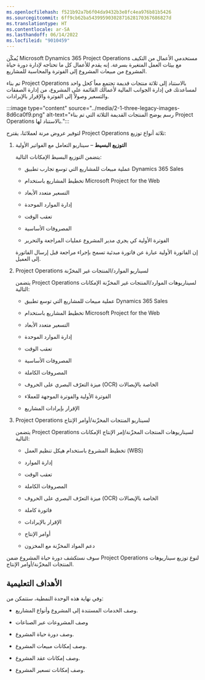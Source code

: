 ```yaml
---
ms.openlocfilehash: f521b92a7b6f04da9432b3e8fc4ea976b81b5426
ms.sourcegitcommit: 6ff9cb62ba54399590302871628170367686827d
ms.translationtype: HT
ms.contentlocale: ar-SA
ms.lasthandoff: 06/14/2022
ms.locfileid: "9010459"
---
```

يُمكّن Microsoft Dynamics 365 Project Operations مستخدمي الأعمال من التكيف مع بيئات العمل المتغيرة بسرعة. إنه يقدم للأعمال كل ما تحتاجه لإدارة دورة حياة المشروع من مبيعات المشروع إلى الفوترة والمحاسبة للمشاريع. 

تم بناء Project Operations بالاستناد إلى ثلاثة منتجات قديمة تجتمع معاً كحل واحد لمساعدتك في إدارة الجوانب المالية لأعمالك القائمة على المشروع، من إدارة الصفقات والتسعير وصولاً إلى الفوترة والإقرار بالإيرادات.

:::image type="content" source="../media/2-1-three-legacy-images-8d6ca0f9.png" alt-text="رسم يوضح المنتجات القديمة الثلاثة التي تم بناء Project Operations بالاستناد لها.":::

لتوفير عروض مرنة لعملائنا، يقترح Project Operations ثلاثة أنواع توزيع:

1. **التوزيع البسيط** – سيناريو التعامل مع الفواتير الأولية‬

    يتضمن التوزيع البسيط الإمكانات التالية:

    - عملية مبيعات للمشاريع التي توسع تجارب تطبيق Dynamics 365 Sales

    - تخطيط المشاريع باستخدام Microsoft Project for the Web

    - التسعير متعدد الأبعاد

    - إدارة الموارد الموحدة

    - تعقب الوقت

    - المصروفات الأساسية

    - الفوترة الأولية كي يجري مدير المشروع عمليات المراجعة والتحرير 

    إن الفاتورة الأولية عبارة عن فاتورة مبدئية تسمح بإجراء مراجعة قبل إرسال الفاتورة إلى العميل.

2. Project Operations لسيناريو الموارد/المنتجات غير المخزّنة

    يتضمن Project Operations لسيناريوهات الموارد/المنتجات غير المخزّنة الإمكانات التالية:

    - عملية مبيعات للمشاريع التي توسع تطبيق Dynamics 365 Sales

    - تخطيط المشاريع باستخدام Microsoft Project for the Web

    - التسعير متعدد الأبعاد

    - إدارة الموارد الموحدة

    - تعقب الوقت

    - المصروفات الأساسية

    - المصروفات الكاملة

    - ميزة التعرّف البصري على الحروف (OCR) الخاصة بالإيصالات

    - الفوترة الأولية والفوترة الموجهة للعملاء

    - الإقرار بإيرادات المشاريع

3. Project Operations لسيناريو المنتجات المخزّنة/أوامر الإنتاج

    يتضمن Project Operations لسيناريوهات المنتجات المخزّنة/إمر الإنتاج‬ الإمكانات التالية:

    - تخطيط المشروع باستخدام هيكل تنظيم العمل (WBS)‬‏‫

    - إدارة الموارد

    - تعقب الوقت

    - المصروفات الكاملة

    - ميزة التعرّف البصري على الحروف (OCR) الخاصة بالإيصالات

    - فاتورة كاملة

    - الإقرار بالإيرادات

    - أوامر الإنتاج

    - دعم المواد المخزّنة مع المخزون

سوف نستكشف دورة حياة المشروع ضمن Project Operations لنوع توزيع سيناريوهات المنتجات المخزّنة/أوامر الإنتاج.

## <a name="learning-objectives"></a>الأهداف التعليمية

وفي نهاية هذه الوحدة النمطية، ستتمكن من:

- وصف الخدمات المستندة إلى المشروع وأنواع المشاريع.

- وصف المشروعات عبر الصناعات

- وصف دورة حياة المشروع.

- وصف إمكانات مبيعات المشروع.

- وصف إمكانات عقد المشروع.

- وصف إمكانات تسعير المشروع.

